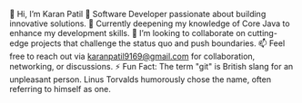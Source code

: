 👋 Hi, I’m Karan Patil
🔧 Software Developer passionate about building innovative solutions.
🌱 Currently deepening my knowledge of Core Java to enhance my development skills.
🚀 I’m looking to collaborate on cutting-edge projects that challenge the status quo and push boundaries.
📫 Feel free to reach out via karanpatil9169@gmail.com for collaboration, networking, or discussions.
⚡ Fun Fact: The term "git" is British slang for an unpleasant person. Linus Torvalds humorously chose the name, often referring to himself as one.

<!---
Karan-patil2/Karan-patil2 is a ✨ special ✨ repository because its `README.md` (this file) appears on your GitHub profile.
You can click the Preview link to take a look at your changes.
--->
